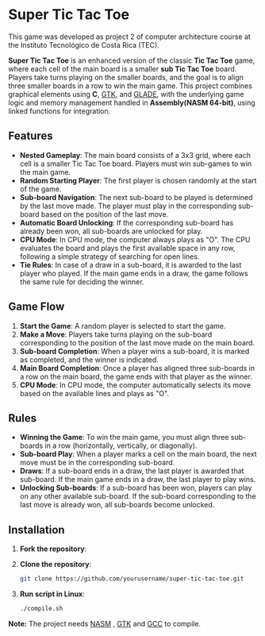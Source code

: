 # Super Tic Tac Toe
This game was developed as project 2 of computer architecture course at the Instituto Tecnológico de Costa Rica (TEC).

**Super Tic Tac Toe** is an enhanced version of the classic **Tic Tac Toe** game, where each cell of the main board is a smaller **sub Tic Tac Toe** board. Players take turns playing on the smaller boards, and the goal is to align three smaller boards in a row to win the main game. This project combines graphical elements using **C**, [GTK](https://www.gtk.org/), and [GLADE](https://glade.gnome.org/), with the underlying game logic and memory management handled in **Assembly(NASM 64-bit)**, using linked functions for integration.

## Features

- **Nested Gameplay**: The main board consists of a 3x3 grid, where each cell is a smaller Tic Tac Toe board. Players must win sub-games to win the main game.
- **Random Starting Player**: The first player is chosen randomly at the start of the game.
- **Sub-board Navigation**: The next sub-board to be played is determined by the last move made. The player must play in the corresponding sub-board based on the position of the last move.
- **Automatic Board Unlocking**: If the corresponding sub-board has already been won, all sub-boards are unlocked for play.
- **CPU Mode**: In CPU mode, the computer always plays as "O". The CPU evaluates the board and plays the first available space in any row, following a simple strategy of searching for open lines.
- **Tie Rules**: In case of a draw in a sub-board, it is awarded to the last player who played. If the main game ends in a draw, the game follows the same rule for deciding the winner.

## Game Flow

1. **Start the Game**: A random player is selected to start the game.
2. **Make a Move**: Players take turns playing on the sub-board corresponding to the position of the last move made on the main board.
3. **Sub-board Completion**: When a player wins a sub-board, it is marked as completed, and the winner is indicated.
4. **Main Board Completion**: Once a player has aligned three sub-boards in a row on the main board, the game ends with that player as the winner.
5. **CPU Mode**: In CPU mode, the computer automatically selects its move based on the available lines and plays as "O".

## Rules

- **Winning the Game**: To win the main game, you must align three sub-boards in a row (horizontally, vertically, or diagonally).
- **Sub-board Play**: When a player marks a cell on the main board, the next move must be in the corresponding sub-board.
- **Draws**: If a sub-board ends in a draw, the last player is awarded that sub-board. If the main game ends in a draw, the last player to play wins.
- **Unlocking Sub-boards**: If a sub-board has been won, players can play on any other available sub-board. If the sub-board corresponding to the last move is already won, all sub-boards become unlocked.

## Installation
1. **Fork the repository**:
2. **Clone the repository**:

   ```bash
   git clone https://github.com/yourusername/super-tic-tac-toe.git
3. **Run script in Linux**:
   ```bash
   ./compile.sh
**Note:**  The project needs [NASM](https://www.nasm.us/) , [GTK](https://www.gtk.org/) and [GCC](https://gcc.gnu.org/install/) to compile.
